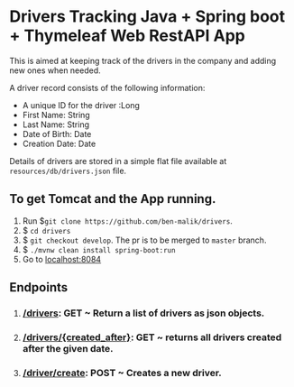 # Drivers Tracking Java + Spring boot + Thymeleaf Web RestAPI App

This is aimed at keeping track of the drivers in the company and adding new ones when needed.

A driver record consists of the following information:
- A unique ID for the driver :Long
- First Name: String
- Last Name: String
- Date of Birth: Date
- Creation Date: Date

Details of drivers are stored in a simple flat file available at `resources/db/drivers.json` file.

## To get Tomcat and the App running.

1. Run $`git clone https://github.com/ben-malik/drivers`.
2. $ `cd drivers`
3. $ `git checkout develop`. The pr is to be merged to `master` branch.
4. $ `./mvnw clean install spring-boot:run`
5. Go to [localhost:8084](http://localhost:8084/)

## Endpoints

1. ### [/drivers](http://localhost:8084/drivers): GET ~ Return a list of drivers as json objects.
2. ### [/drivers/{created_after}](http://localhost:8084/drivers/2022-01-01): GET ~ returns all drivers created after the given date.
3. ### [/driver/create](http://localhost:8084/driver/create): POST ~ Creates a new driver.
